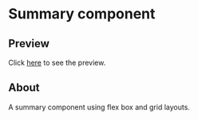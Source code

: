# Summary component
## Preview
Click [here](https://httung12303.github.io/result-summary-component/) to see the preview.
## About
A summary component using flex box and grid layouts.